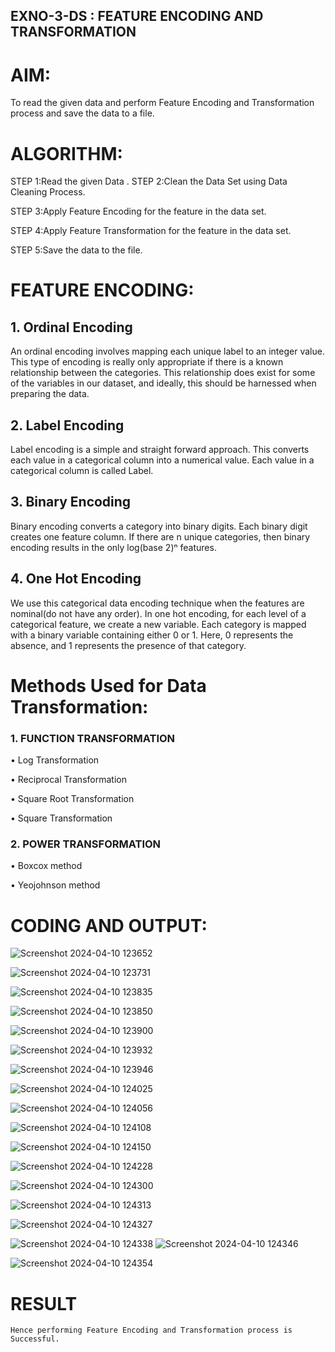 ## EXNO-3-DS : FEATURE ENCODING AND TRANSFORMATION

# AIM:
To read the given data and perform Feature Encoding and Transformation process and save the data to a file.

# ALGORITHM:
STEP 1:Read the given Data
.
STEP 2:Clean the Data Set using Data Cleaning Process.

STEP 3:Apply Feature Encoding for the feature in the data set.

STEP 4:Apply Feature Transformation for the feature in the data set.

STEP 5:Save the data to the file.

# FEATURE ENCODING:
## 1. Ordinal Encoding
An ordinal encoding involves mapping each unique label to an integer value. This type of encoding is really only appropriate if there is a known relationship between the categories. This relationship does exist for some of the variables in our dataset, and ideally, this should be harnessed when preparing the data.
## 2. Label Encoding
Label encoding is a simple and straight forward approach. This converts each value in a categorical column into a numerical value. Each value in a categorical column is called Label.
## 3. Binary Encoding
Binary encoding converts a category into binary digits. Each binary digit creates one feature column. If there are n unique categories, then binary encoding results in the only log(base 2)ⁿ features.
## 4. One Hot Encoding
We use this categorical data encoding technique when the features are nominal(do not have any order). In one hot encoding, for each level of a categorical feature, we create a new variable. Each category is mapped with a binary variable containing either 0 or 1. Here, 0 represents the absence, and 1 represents the presence of that category.

# Methods Used for Data Transformation:
  ### 1. FUNCTION TRANSFORMATION
• Log Transformation

• Reciprocal Transformation

• Square Root Transformation

• Square Transformation
  ### 2. POWER TRANSFORMATION
• Boxcox method

• Yeojohnson method

# CODING AND OUTPUT:


![Screenshot 2024-04-10 123652](https://github.com/Roselinjovita/EXNO-3-DS/assets/119104296/cf84afc8-ebd7-4749-8b6d-299a8ac7288c)

![Screenshot 2024-04-10 123731](https://github.com/Roselinjovita/EXNO-3-DS/assets/119104296/3c1ce5d6-2721-4ebb-9d29-9f9d66856f67)

![Screenshot 2024-04-10 123835](https://github.com/Roselinjovita/EXNO-3-DS/assets/119104296/4527927f-6f98-4579-b3ac-ccaf6eee2e24)

![Screenshot 2024-04-10 123850](https://github.com/Roselinjovita/EXNO-3-DS/assets/119104296/521d721d-bbda-4684-8e88-6b0ffbd817eb)

![Screenshot 2024-04-10 123900](https://github.com/Roselinjovita/EXNO-3-DS/assets/119104296/126eaca9-9c05-4acb-b895-2518d306525f)

![Screenshot 2024-04-10 123932](https://github.com/Roselinjovita/EXNO-3-DS/assets/119104296/8323d040-e806-4ff6-bcf6-20bc2e9b27f6)


![Screenshot 2024-04-10 123946](https://github.com/Roselinjovita/EXNO-3-DS/assets/119104296/7847c1ad-3ca5-499d-8f52-630ac418bd0c)


![Screenshot 2024-04-10 124025](https://github.com/Roselinjovita/EXNO-3-DS/assets/119104296/8660911c-153d-43ee-864f-7b8b2e1b352e)

![Screenshot 2024-04-10 124056](https://github.com/Roselinjovita/EXNO-3-DS/assets/119104296/c21e9800-1eed-429e-aeab-89f410daa6a6)

![Screenshot 2024-04-10 124108](https://github.com/Roselinjovita/EXNO-3-DS/assets/119104296/000baa5d-22ae-4289-823a-54737f1bf62e)

![Screenshot 2024-04-10 124150](https://github.com/Roselinjovita/EXNO-3-DS/assets/119104296/19b5a052-36ad-44e6-92c4-574acd78f47e)

![Screenshot 2024-04-10 124228](https://github.com/Roselinjovita/EXNO-3-DS/assets/119104296/64021882-6231-4e31-aee3-826a4354dbfe)

![Screenshot 2024-04-10 124300](https://github.com/Roselinjovita/EXNO-3-DS/assets/119104296/a51e78b5-9e70-41c5-96b4-aa48435f97d3)


![Screenshot 2024-04-10 124313](https://github.com/Roselinjovita/EXNO-3-DS/assets/119104296/4e5d3bc3-c8e2-43ac-9041-490e0cd257f0)

![Screenshot 2024-04-10 124327](https://github.com/Roselinjovita/EXNO-3-DS/assets/119104296/9ad938f1-4d40-43b2-88cf-7d7486c0dc3a)

![Screenshot 2024-04-10 124338](https://github.com/Roselinjovita/EXNO-3-DS/assets/119104296/83d1e9ce-ba6c-4b34-9079-4f19fca7d018)
![Screenshot 2024-04-10 124346](https://github.com/Roselinjovita/EXNO-3-DS/assets/119104296/19b00c8d-46c1-46e0-87b3-7afd90223e1a)

![Screenshot 2024-04-10 124354](https://github.com/Roselinjovita/EXNO-3-DS/assets/119104296/483eee6d-cd73-409b-b56d-bf8e9e88b8ed)

       
# RESULT
      
    Hence performing Feature Encoding and Transformation process is Successful.
       
